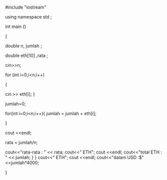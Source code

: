 #include "iostream"

using namespace std ;
  
int main ()

{ 
  
  double n, jumlah ;  

  double eth[10] ,rata ; 
  
 cin>>n; 
  
 for (int i=0;i<n;i++)
 
 { 
   
 cin >> eth[i]; 
 } 
  
 jumlah=0; 
  
 for(int i=0;i<n;i++){ 
   jumlah = jumlah + eth[i]; 
    
 } 
 
 cout <<endl; 
 
 rata = jumlah/n; 
    
 cout<<"rata-rata   : " << rata; 
 cout<<" ETH"; 
 cout <<endl; 
 cout<<"total ETH   : " << jumlah; 
 }
 }
 cout<<" ETH"; 
 cout <<endl; 
 cout<<"dalam USD   :$" <<jumlah*4000; 
  
} 
